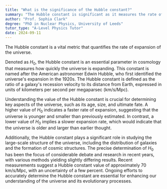 ```yaml
---
title: "What is the significance of the Hubble constant?"
summary: "The Hubble constant is significant as it measures the rate of expansion of the universe."
author: "Prof. Sophia Clark"
degree: "PhD in Nuclear Physics, University of Leeds"
tutor_type: "A-Level Physics Tutor"
date: 2024-09-11
---
```


The Hubble constant is a vital metric that quantifies the rate of expansion of the universe.

Denoted as $H_0$, the Hubble constant is an essential parameter in cosmology that measures how quickly the universe is expanding. This constant is named after the American astronomer Edwin Hubble, who first identified the universe's expansion in the 1920s. The Hubble constant is defined as the ratio of a galaxy's recession velocity to its distance from Earth, expressed in units of kilometers per second per megaparsec ($\text{km/s/Mpc}$).

Understanding the value of the Hubble constant is crucial for determining key aspects of the universe, such as its age, size, and ultimate fate. A higher value of $H_0$ indicates a faster rate of expansion, suggesting that the universe is younger and smaller than previously estimated. In contrast, a lower value of $H_0$ implies a slower expansion rate, which would indicate that the universe is older and larger than earlier thought.

Additionally, the Hubble constant plays a significant role in studying the large-scale structure of the universe, including the distribution of galaxies and the formation of cosmic structures. The precise determination of $H_0$ has been the focus of considerable debate and research in recent years, with various methods yielding slightly differing results. Recent measurements suggest a Hubble constant value of approximately $70 \, \text{km/s/Mpc}$, with an uncertainty of a few percent. Ongoing efforts to accurately determine the Hubble constant are essential for enhancing our understanding of the universe and its evolutionary processes.
    